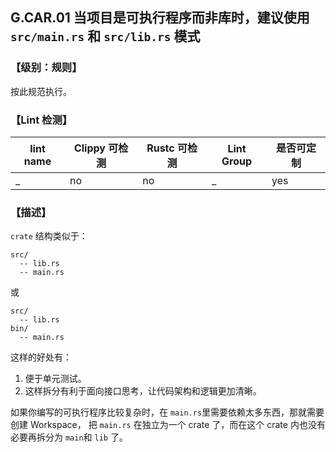 ## G.CAR.01    当项目是可执行程序而非库时，建议使用 `src/main.rs` 和 `src/lib.rs` 模式

### 【级别：规则】

按此规范执行。

### 【Lint 检测】

| lint name | Clippy 可检测 | Rustc 可检测 | Lint Group | 是否可定制 |
| --------- | ------------- | ------------ | ---------- | ---------- |
| _         | no            | no           | _          | yes        |

### **【描述】**

`crate` 结构类似于：

```text
src/
  -- lib.rs
  -- main.rs
```

或

```text
src/
  -- lib.rs
bin/
  -- main.rs
```

这样的好处有：

1. 便于单元测试。
2. 这样拆分有利于面向接口思考，让代码架构和逻辑更加清晰。

如果你编写的可执行程序比较复杂时，在 `main.rs`里需要依赖太多东西，那就需要创建 Workspace， 把 `main.rs` 在独立为一个 crate 了，而在这个 crate 内也没有必要再拆分为 `main`和 `lib` 了。
